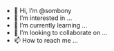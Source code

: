 - 👋 Hi, I’m @sombony
- 👀 I’m interested in ...
- 🌱 I’m currently learning ...
- 💞️ I’m looking to collaborate on ...
- 📫 How to reach me ...

<!---
sombony/sombony is a ✨ special ✨ repository because its `README.md` (this file) appears on your GitHub profile.
You can click the Preview link to take a look at your changes.
--->
